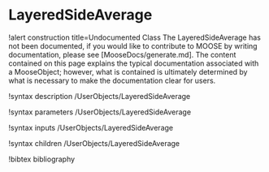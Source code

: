 <!-- MOOSE Documentation Stub: Remove this when content is added. -->

# LayeredSideAverage

!alert construction title=Undocumented Class
The LayeredSideAverage has not been documented, if you would like to contribute to MOOSE by
writing documentation, please see [MooseDocs/generate.md]. The content contained on this page explains
the typical documentation associated with a MooseObject; however, what is contained is ultimately
determined by what is necessary to make the documentation clear for users.

!syntax description /UserObjects/LayeredSideAverage

!syntax parameters /UserObjects/LayeredSideAverage

!syntax inputs /UserObjects/LayeredSideAverage

!syntax children /UserObjects/LayeredSideAverage

!bibtex bibliography
